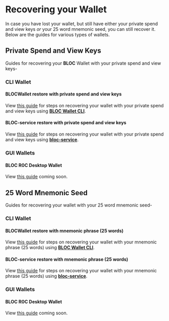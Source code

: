 # **Recovering your Wallet**

In case you have lost your wallet, but still have either your private spend and view keys *or* your 25 word mnemonic seed, you can still recover it. Below are the guides for various types of wallets.

## **Private Spend and View Keys**

Guides for recovering your **BLOC** Wallet with your private spend and view keys-

### **CLI Wallet**<a name="keys-cli-wallet"></a>

#### BLOCWallet restore with private spend and view keys<a name="recover-spend-view-keys-bloc-wallet-cli"></a>

View [this guide](../wallets/BLOCWallet-how-to-use.md#recover-spend-view-keys) for steps on recovering your wallet with your private spend and view keys using **[BLOC Wallet CLI](../Using-BLOCWallet)**.

#### BLOC-service restore with private spend and view keys<a name="recover-spend-view-keys-bloc-service"></a>

View [this guide](../wallets/bloc-service-command-line.md#using-your-private-spend-key-and-view-key) for steps on recovering your wallet with your private spend and view keys using **[bloc-service](../wallets/bloc-service-index.md)**.

### **GUI Wallets**<a name="keys-gui-wallet"></a>

#### BLOC R0C Desktop Wallet<a name="recover-wallet-keys-bloc-r0c"></a>

View [this guide](../#) coming soon.

## **25 Word Mnemonic Seed**

Guides for recovering your wallet with your 25 word mnemonic seed-

### **CLI Wallet**<a name="25-cli-wallet"></a>

#### BLOCWallet restore with mnemonic phrase (25 words) <a name="recover-seed"></a>

View [this guide](../wallets/Using-BLOCWallet#recover-seed) for steps on recovering your wallet with your mnemonic phrase (25 words) using **[BLOC Wallet CLI](../Using-BLOCWallet)**.

#### BLOC-service restore with mnemonic phrase (25 words)<a name="recover-mnemonic-bloc-service"></a>

View [this guide](../wallets/bloc-service-command-line.md#using-your-mnemonic-seed) for steps on recovering your wallet with your mnemonic phrase (25 words) using **[bloc-service](../wallets/bloc-service-index.md)**. 

### **GUI Wallets**<a name="25-gui-wallet"></a>

#### BLOC R0C Desktop Wallet<a name="recover-wallet-seed-bloc-r0c"></a>

View [this guide](../#) coming soon.